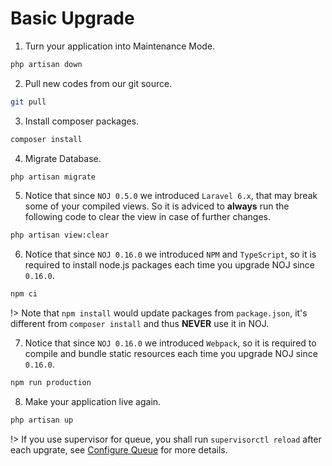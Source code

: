 # Basic Upgrade

1. Turn your application into Maintenance Mode.

```bash
php artisan down
```

2. Pull new codes from our git source.

```bash
git pull
```

3. Install composer packages.

```bash
composer install
```

4. Migrate Database.

```bash
php artisan migrate
```

5. Notice that since `NOJ 0.5.0` we introduced `Laravel 6.x`, that may break some of your compiled views. So it is adviced to **always** run the following code to clear the view in case of further changes.

```bash
php artisan view:clear
```

6. Notice that since `NOJ 0.16.0` we introduced `NPM` and `TypeScript`, so it is required to install node.js packages each time you upgrade NOJ since `0.16.0`.

```bash
npm ci
```

!> Note that `npm install` would update packages from `package.json`, it's different from `composer install` and thus **NEVER** use it in NOJ.

7. Notice that since `NOJ 0.16.0` we introduced `Webpack`, so it is required to compile and bundle static resources each time you upgrade NOJ since `0.16.0`.

```bash
npm run production
```

8. Make your application live again.

```bash
php artisan up
```

!> If you use supervisor for queue, you shall run `supervisorctl reload` after each upgrate, see [Configure Queue](noj/guide/queue.md) for more details.